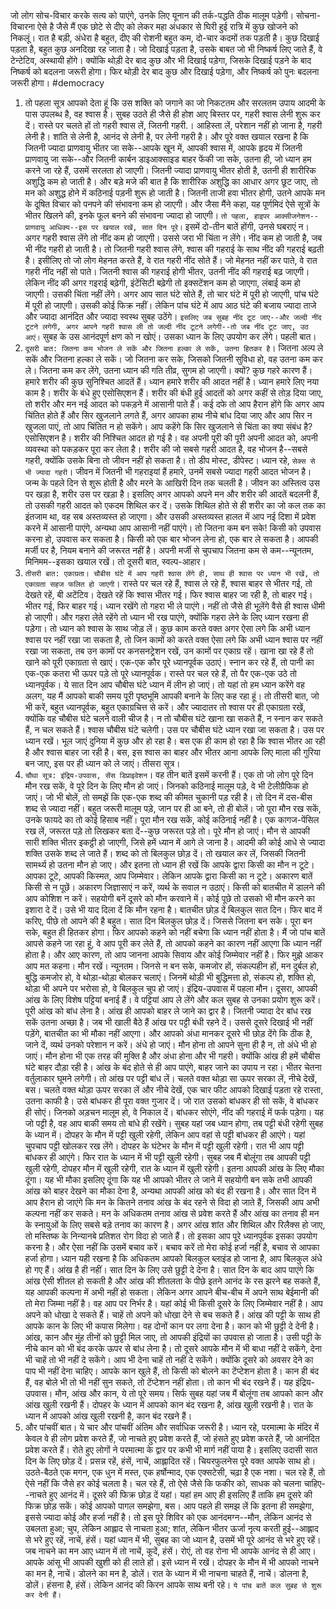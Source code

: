 जो लोग सोच-विचार करके सत्य को पाएंगे, उनके लिए यूनान की तर्क-पद्धति ठीक मालूम पड़ेगी। सोचना-विचारना ऐसे है जैसे मैं एक छोटे से दीए को लेकर महा अंधकार से घिरी हुई रात्रि में कुछ खोजने को निकलूं। रात है बड़ी, अंधेरा है बहुत, दीए की रोशनी बहुत कम, दो-चार कदमों तक पड़ती है। कुछ दिखाई पड़ता है, बहुत कुछ अनदिखा रह जाता है। जो दिखाई पड़ता है, उसके बाबत जो भी निष्कर्ष लिए जाते हैं, वे टेन्टेटिव, अस्थायी होंगे। क्योंकि थोड़ी देर बाद कुछ और भी दिखाई पड़ेगा, जिसके दिखाई पड़ने के बाद निष्कर्ष को बदलना जरूरी होगा। फिर थोड़ी देर बाद कुछ और दिखाई पड़ेगा, और निष्कर्ष को पुनः बदलना जरूरी होगा। #democracy


1. तो पहला सूत्र आपको देता हूं कि उस शक्ति को जगाने का जो निकटतम और सरलतम उपाय आदमी के पास उपलब्ध है, वह श्वास है। सुबह उठते ही जैसे ही होश आए बिस्तर पर, गहरी श्वास लेनी शुरू कर दें। रास्ते पर चलते हों तो गहरी श्वास लें, जितनी गहरी.। आहिस्ता लें, परेशान नहीं हो जाना है, गहरी लेनी है। शांति से लेनी है, आनंद से लेनी है, पर लेनी गहरी है। और पूरे वक्त खयाल रखना है कि जितनी ज्यादा प्राणवायु भीतर जा सके--आपके खून में, आपकी श्वास में, आपके हृदय में जितनी प्राणवायु जा सके--और जितनी कार्बन डाइआक्साइड बाहर फेंकी जा सके, उतना ही, जो ध्यान हम करने जा रहे हैं, उसमें सरलता हो जाएगी। जितनी ज्यादा प्राणवायु भीतर होती है, उतनी ही शारीरिक अशुद्धि कम हो जाती है। और बड़े मजे की बात है कि शारीरिक अशुद्धि का आधार अगर छूट जाए, तो मन को अशुद्ध होने में कठिनाई पड़नी शुरू हो जाती है। जितनी ताजी हवा भीतर होगी, उतने आपके मन के दूषित विचार को पनपने की संभावना कम हो जाएगी। और जैसा मैंने कहा, यह पूर्णमिदं ऐसे सूत्रों के भीतर खिलने की, इनके फूल बनने की संभावना ज्यादा हो जाएगी। `तो पहला, हाइपर आक्सीजनेशन--प्राणवायु आधिक्य--इस पर खयाल रखें, सात दिन पूरे।` इसमें दो-तीन बातें होंगी, उनसे घबराएं न। अगर गहरी श्वास लेंगे तो नींद कम हो जाएगी। उससे जरा भी चिंता न लेंगे। नींद कम हो जाती है, जब भी नींद गहरी हो जाती है। तो जितनी गहरी श्वास लेंगे, श्वास की गहराई के साथ नींद की गहराई बढ़ती है। इसीलिए तो जो लोग मेहनत करते हैं, वे रात गहरी नींद सोते हैं। जो मेहनत नहीं कर पाते, वे रात गहरी नींद नहीं सो पाते। जितनी श्वास की गहराई होगी भीतर, उतनी नींद की गहराई बढ़ जाएगी। लेकिन नींद की अगर गइराई बढ़ेगी, इंटेंसिटी बढ़ेगी तो इक्सटेंशन कम हो जाएगा, लंबाई कम हो जाएगी। उसकी चिंता नहीं लेंगे। अगर आप सात घंटे सोते हैं, तो चार घंटे में पूरी हो जाएगी, पांच घंटे में पूरी हो जाएगी। उसकी कोई फिक्र नहीं। लेकिन पांच घंटे में आप आठ घंटे की बजाय ज्यादा ताजे और ज्यादा आनंदित और ज्यादा स्वस्थ सुबह उठेंगे। `इसलिए जब सुबह नींद टूट जाए--और जल्दी नींद टूटने लगेगी, अगर आपने गहरी श्वास ली तो जल्दी नींद टूटने लगेगी--तो जब नींद टूट जाए, उठ आएं।` सुबह के उस आनंदपूर्ण क्षण को न खोएं। उसका ध्यान के लिए उपयोग कर लेंगे। पहली बात।
2. `दूसरी बात: जितना कम भोजन ले सकें और जितना हल्का ले सकें, उतना हितकर है`। जितना अल्प ले सकें और जितना हल्का ले सकें। जो जितना कर सके, जिसको जितनी सुविधा हो, वह उतना कम कर ले। जितना कम कर लेंगे, उतना ध्यान की गति तीव्र, सुगम हो जाएगी। क्यों? कुछ गहरे कारण हैं। हमारे शरीर की कुछ सुनिश्चित आदतें हैं। ध्यान हमारे शरीर की आदत नहीं है। ध्यान हमारे लिए नया काम है। शरीर के बंधे हुए एसोसिएशन हैं। शरीर की बंधी हुई आदतों को अगर कहीं से तोड़ दिया जाए, तो शरीर और मन नई आदत को पकड़ने में आसानी पाते हैं। कई दफे तो आप हैरान होंगे कि अगर आप चिंतित होते हैं और सिर खुजलाने लगते हैं, अगर आपका हाथ नीचे बांध दिया जाए और आप सिर न खुजला पाएं, तो आप चिंतित न हो सकेंगे। आप कहेंगे कि सिर खुजलाने से चिंता का क्या संबंध है? एसोसिएशन है। शरीर की निश्चित आदत हो गई है। वह अपनी पूरी की पूरी अपनी आदत को, अपनी व्यवस्था को पकड़कर पूरा कर लेता है। शरीर की जो सबसे गहरी आदत है, वह भोजन है--सबसे गहरी, क्योंकि उसके बिना तो जीवन नहीं हो सकता है। तो डीप मोस्ट, डीपेस्ट। ध्यान रहे, `सेक्स से भी ज्यादा गहरी`। जीवन में जितनी भी गहराइयां हैं हमारे, उनमें सबसे ज्यादा गहरी आदत भोजन है। जन्म के पहले दिन से शुरू होती है और मरने के आखिरी दिन तक चलती है। जीवन का अस्तित्व उस पर खड़ा है, शरीर उस पर खड़ा है। इसलिए अगर आपको अपने मन और शरीर की आदतें बदलनी हैं, तो उसकी गहरी आदत को एकदम शिथिल कर दें। उसके शिथिल होते से ही शरीर का जो कल तक का इंतजाम था, वह सब अस्तव्यस्त हो जाएगा। और उसकी अस्तव्यस्त हालत में आप नई दिशा में प्रवेश करने में आसानी पाएंगे, अन्यथा आप आसानी नहीं पाएंगे। तो जितना कम बन सके! किसी को उपवास करना हो, उपवास कर सकता है। किसी को एक बार भोजन लेना हो, एक बार ले सकता है। आपकी मर्जी पर है, नियम बनाने की जरूरत नहीं है। अपनी मर्जी से चुपचाप जितना कम से कम--न्यूनतम, मिनिमम--इसका खयाल रखें। तो दूसरी बात, स्वल्प-आहार।
3. `तीसरी बात: एकाग्रता। चौबीस घंटे में आप गहरी श्वास लेंगे ही, साथ ही श्वास पर ध्यान भी रखें, तो एकाग्रता सहज फलित हो जाएगी`। रास्ते पर चल रहे हैं, श्वास ले रहे हैं, श्वास बाहर से भीतर गई, तो देखते रहें, बी अटेंटिव। देखते रहें कि श्वास भीतर गई। फिर श्वास बाहर जा रही है, तो बाहर गई। भीतर गई, फिर बाहर गई। ध्यान रखेंगे तो गहरा भी ले पाएंगे। नहीं तो जैसे ही भूलेंगे वैसे ही श्वास धीमी हो जाएगी। और गहरा लेते रहेंगे तो ध्यान भी रख पाएंगे, क्योंकि गहरा लेने के लिए ध्यान रखना ही पड़ेगा। तो ध्यान को श्वास के साथ जोड़ लें। कुछ काम करते वक्त अगर ऐसा लगे कि अभी ध्यान श्वास पर नहीं रखा जा सकता है, तो जिन कामों को करते वक्त ऐसा लगे कि अभी ध्यान श्वास पर नहीं रखा जा सकता, तब उन कामों पर कनसनट्रेशन रखें, उन कामों पर एकाग्र रहें। खाना खा रहे हैं तो खाने को पूरी एकाग्रता से खाएं। एक-एक कौर पूरे ध्यानपूर्वक उठाएं। स्नान कर रहे हैं, तो पानी का एक-एक कतरा भी ऊपर पड़े तो पूरे ध्यानपूर्वक। रास्ते पर चल रहे हैं, तो पैर एक-एक उठे तो ध्यानपूर्वक। ये सात दिन आप चौबीस घंटे ध्यान में लीन हो जाएं। तो यहां तो हम ध्यान करेंगे वह अलग, यह मैं आपको बाकी समय पूरी पृष्ठभूमि आपकी बनाने के लिए कह रहा हूं। तो तीसरी बात, जो भी करें, बहुत ध्यानपूर्वक, बहुत एकाग्रचित्त से करें। और ज्यादातर तो श्वास पर ही एकाग्रता रखें, क्योंकि वह चौबीस घंटे चलने वाली चीज है। न तो चौबीस घंटे खाना खा सकते हैं, न स्नान कर सकते हैं, न चल सकते हैं। श्वास चौबीस घंटे चलेगी। उस पर चौबीस घंटे ध्यान रखा जा सकता है। उस पर ध्यान रखें। भूल जाएं दुनिया में कुछ और हो रहा है। बस एक ही काम हो रहा है कि श्वास भीतर आ रही है और श्वास बाहर जा रही है। बस, इस श्वास का बाहर और भीतर आना आपके लिए माला की गुरिया बन जाए, इस पर ही ध्यान को ले जाएं। तीसरा सूत्र।
4. `चौथा सूत्र: इंद्रिय-उपवास, सेंस डिप्राइवेशन`। वह तीन बातें इसमें करनी हैं। एक तो जो लोग पूरे दिन मौन रख सकें, वे पूरे दिन के लिए मौन हो जाएं। जिनको कठिनाई मालूम पड़े, वे भी टेलीग्रैफिक हो जाएं। जो भी बोलें, तो समझें कि एक-एक शब्द की कीमत चुकानी पड़ रही है। तो दिन में दस-बीस शब्द से ज्यादा नहीं। बहुत जरूरी मालूम पड़े, जान पर ही आ बने, तो ही बोलें। जो पूरा मौन रख सकें, उनके फायदे का तो कोई हिसाब नहीं। पूरा मौन रख सकें, कोई कठिनाई नहीं है। एक कागज-पेंसिल रख लें, जरूरत पड़े तो लिखकर बता दें--कुछ जरूरत पड़े तो। पूरे मौन हो जाएं। मौन से आपकी सारी शक्ति भीतर इकट्ठी हो जाएगी, जिसे हमें ध्यान में आगे ले जाना है। आदमी की कोई आधे से ज्यादा शक्ति उसके शब्द ले जाते हैं। शब्द को तो बिलकुल छोड़ दें। तो खयाल कर लें, जिसकी जितनी सामर्थ्य हो उतना मौन हो जाए। और इतना तो ध्यान ही रखें कि आपके द्वारा किसी का मौन न टूटे। आपका टूटे, आपकी किस्मत, आप जिम्मेवार। लेकिन आपके द्वारा किसी का न टूटे। अकारण बातें किसी से न पूछें। अकारण जिज्ञासाएं न करें, व्यर्थ के सवाल न उठाएं। किसी को बातचीत में डालने की आप कोशिश न करें। सहयोगी बनें दूसरे को मौन करवाने में। कोई पूछे तो उसको भी मौन करने का इशारा दे दें। उसे भी याद दिला दें कि मौन रहना है। बातचीत छोड़ दें बिलकुल सात दिन। फिर बाद में करिए, पीछे तो आपने की है बहुत। सात दिन बिलकुल छोड़ दें। जिससे जितना बन सके। पूरा बन सके, बहुत ही हितकर होगा। फिर आपको कहने को नहीं बचेगा कि ध्यान नहीं होता है। मैं जो पांच बातें आपसे कहने जा रहा हूं, वे आप पूरी कर लेते हैं, तो आपको कहने का कारण नहीं आएगा कि ध्यान नहीं होता है। और आए कारण, तो आप जानना आपके सिवाय और कोई जिम्मेवार नहीं है। फिर मुझे आकर आप मत कहना। मौन रखें। न्यूनतम। जिनसे न बन सके, कमजोर हों, संकल्पहीन हों, मन दुर्बल हो, बुद्धि कमजोर हो, वे थोड़ा-थोड़ा बोलकर चलाएं। जिनमें थोड़ी भी बुद्धिमत्ता हो, संकल्प हो, शक्ति हो, थोड़ा भी अपने पर भरोसा हो, वे बिलकुल चुप हो जाएं। इंद्रिय-उपवास में पहला मौन। दूसरा, आपकी आंख के लिए विशेष पट्टियां बनाई हैं। वे पट्टियां आप ले लेंगे और कल सुबह से उनका प्रयोग शुरू करें। पूरी आंख को बांध लेना है। आंख ही आपको बाहर ले जाने का द्वार है। जितनी ज्यादा देर बांध रख सकें उतना अच्छा है। जब भी खाली बैठे हैं आंख पर पट्टी बंधी रहने दें। उससे दूसरे दिखाई भी नहीं पड़ेंगे, बातचीत का भी मौका नहीं आएगा। और आपको अंधा मानकर दूसरे भी छोड़ देंगे कि ठीक है, जाने दें, व्यर्थ उनको परेशान न करें। अंधे हो जाएं। मौन होना तो आपने सुना ही है न, तो अंधे भी हो जाएं। मौन होना भी एक तरह की मुक्ति है और अंधा होना और भी गहरी। क्योंकि आंख ही हमें चौबीस घंटे बाहर दौड़ा रही है। आंख के बंद होते से ही आप पाएंगे, बाहर जाने का उपाय न रहा। भीतर चेतना वर्तुलाकार घूमने लगेगी। तो आंख पर पट्टी बांध लें। चलते वक्त थोड़ा सा ऊपर सरका लें, नीचे देखें, बस। चलते वक्त थोड़ा ऊपर सरका लें और नीचे देखें, एक चार फीट आपको दिखाई पड़ता रहे रास्ता, उतना काफी है। उसे बांधकर ही पूरा वक्त गुजार दें। जो रात उसको बांधकर ही सो सकें, वे बांधकर ही सोएं। जिनको अड़चन मालूम हो, वे निकाल दें। बांधकर सोएंगे, नींद की गहराई में फर्क पड़ेगा। यह जो पट्टी है, वह आप बाकी समय तो बांधे ही रखेंगे। सुबह यहां जब ध्यान होगा, तब पट्टी बंधी रहेगी सुबह के ध्यान में। दोपहर के मौन में पट्टी खुली रहेगी, लेकिन आप वहां से पट्टी बांधकर ही आएंगे। यहां चुपचाप पट्टी खोलकर रख लेंगे। दोपहर के घंटेभर के मौन में पट्टी खुली रहेगी। रात भी आप पट्टी बांधकर ही आएंगे। फिर रात के ध्यान में भी पट्टी खुली रहेगी। सुबह जब मैं बोलूंगा तब आपकी पट्टी खुली रहेगी, दोपहर मौन में खुली रहेगी, रात के ध्यान में खुली रहेगी। इतना आपकी आंख के लिए मौका दूंगा। यह भी मौका इसलिए दूंगा कि यह भी आपको भीतर ले जाने में सहयोगी बन सके तभी आपकी आंख को बाहर देखने का मौका देना है, अन्यथा आपकी आंख को बंद ही रखना है। और सात दिन में आप हैरान हो जाएंगे कि मन के कितने तनाव आंख के बंद रहने से विदा हो जाते हैं, जिसकी आप अभी कल्पना नहीं कर सकते। मन के अधिकतम तनाव आंख से प्रवेश करते हैं और आंख का तनाव ही मन के स्नायुओं के लिए सबसे बड़े तनाव का कारण है। अगर आंख शांत और शिथिल और रिलैक्स हो जाए, तो मस्तिष्क के निन्यानबे प्रतिशत रोग विदा हो जाते हैं। तो इसका आप पूरे ध्यानपूर्वक इसका उपयोग करना है। और ऐसा नहीं कि उसमें बचाव करें। बचाव करें तो मेरा कोई हर्जा नहीं है, बचाव से आपका हर्जा होगा। ध्यान यही रखना है कि अधिकतम आपको बिलकुल ब्लाइंड हो जाना है, आप बिलकुल अंधे हो गए हैं। आंख है ही नहीं। सात दिन के लिए उसे छुट्टी दे देना है। सात दिन के बाद आप पाएंगे कि आंख ऐसी शीतल हो सकती है और आंख की शीतलता के पीछे इतने आनंद के रस झरने बह सकते हैं, यह आपकी कल्पना में अभी नहीं हो सकता। लेकिन अगर आपने बीच-बीच में अपने साथ बेईमानी की तो मेरा जिम्मा नहीं है। वह आप पर निर्भर है। यहां कोई भी किसी दूसरे के लिए जिम्मेवार नहीं है। आप अपने को धोखा दे सकते हैं। चाहें तो अपने को धोखा देने से बच सकते हैं। आंख की पट्टी के साथ ही आपके कान के लिए भी कपास मिलेगा। वह दोनों कान पर लगा देना है। कान को भी छुट्टी दे देनी है। आंख, कान और मुंह तीनों को छुट्टी मिल जाए, तो आपकी इंद्रियों का उपवास हो जाता है। उसी पट्टी के नीचे कान को भी बंद करके ऊपर से बांध लेना है। तो दूसरे आपके मौन में भी बाधा नहीं दे सकेंगे, देना भी चाहें तो भी नहीं दे सकेंगे। आप भी देना चाहें तो नहीं दे सकेंगे। क्योंकि दूसरे को अवसर देने का पाप भी नहीं देना चाहिए। आपके कान खुले हैं, तो किसी को बोलने का टेंप्टेशन होता है। कान ही बंद हैं, वह बोले भी तो भी नहीं सुन सकते, तो टेंप्टेशन नहीं होता। तो कान भी बंद रखने हैं। यह इंद्रिय-उपवास। मौन, आंख और कान, ये तो पूरे समय। सिर्फ सुबह यहां जब मैं बोलूंगा तब आपको कान और आंख खुली रखनी हैं। दोपहर के ध्यान में आपको कान बंद रखना है, आंख खुली रखनी है। रात के ध्यान में आपको आंख खुली रखनी है, कान बंद रखने हैं।
5. और पांचवीं बात। ये चार और पांचवीं अंतिम और सर्वाधिक जरूरी है। ध्यान रहे, परमात्मा के मंदिर में केवल वे ही लोग प्रवेश करते हैं, जो नाचते हुए प्रवेश करते हैं, जो हंसते हुए प्रवेश करते हैं, जो आनंदित प्रवेश करते हैं। रोते हुए लोगों ने परमात्मा के द्वार पर कभी भी मार्ग नहीं पाया है। इसलिए उदासी सात दिन के लिए छोड़ दें। प्रसन्न रहें, हंसें, नाचें, आह्लादित रहें। चियरफुलनेस पूरे वक्त आपके साथ हो। उठते-बैठते एक मगन, एक धुन में मस्त, एक हर्षोन्माद, एक एक्सटेसी, चढ़ा है एक नशा। चल रहे हैं, तो ऐसे नहीं कि जैसे हर कोई चलता है। चल रहे हैं, तो ऐसे जैसे कि फकीर को, साधक को चलना चाहिए--नाचते हुए आनंद में। दूसरे की फिक्र छोड़ दें यहां। यहां हम आए ही इसलिए हैं ताकि हम दूसरे की फिक्र छोड़ सकें। कोई आपको पागल समझेगा, बस। आप पहले ही समझ लें कि इतना ही समझेगा, इससे ज्यादा कोई और हर्जा नहीं है। तो इस पूरे शिविर को एक आनंदमग्न--मौन, लेकिन आनंद से उबलता हुआ; चुप, लेकिन आह्लाद से नाचता हुआ; शांत, लेकिन भीतर ऊर्जा नृत्य करती हुई--आह्लाद से भरे हुए रहें, नाचें, हंसें। यहां ध्यान में भी, सुबह का जो ध्यान है, उसमें भी पूरे आनंद से भरे हुए रहें। जब नाचने का मन आए ध्यान में तो नाचें, कूदें, हंसें। रोएं, तो वह रोना भी आपके आनंद से ही आए। आपके आंसू भी आपकी खुशी को ही लाते हों। इसे ध्यान में रखें। दोपहर के मौन में भी आपको नाचने का मन है, नाचें। डोलने का मन है, डोलें। रात के ध्यान में भी नाचना चाहते हैं, नाचें। डोलना है, डोलें। हंसना है, हंसें। लेकिन आनंद की किरन आपके साथ बनी रहे। `ये पांच बातें कल सुबह से शुरू कर देनी हैं।`
